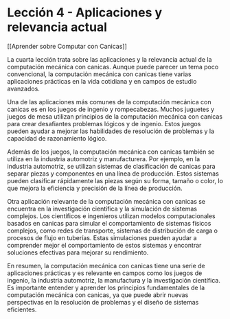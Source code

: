 # Lección 4 - Aplicaciones y relevancia actual

[[Aprender sobre Computar con Canicas]]

La cuarta lección trata sobre las aplicaciones y la relevancia actual de la computación mecánica con canicas. Aunque puede parecer un tema poco convencional, la computación mecánica con canicas tiene varias aplicaciones prácticas en la vida cotidiana y en campos de estudio avanzados.

Una de las aplicaciones más comunes de la computación mecánica con canicas es en los juegos de ingenio y rompecabezas. Muchos juguetes y juegos de mesa utilizan principios de la computación mecánica con canicas para crear desafiantes problemas lógicos y de ingenio. Estos juegos pueden ayudar a mejorar las habilidades de resolución de problemas y la capacidad de razonamiento lógico.

Además de los juegos, la computación mecánica con canicas también se utiliza en la industria automotriz y manufacturera. Por ejemplo, en la industria automotriz, se utilizan sistemas de clasificación de canicas para separar piezas y componentes en una línea de producción. Estos sistemas pueden clasificar rápidamente las piezas según su forma, tamaño o color, lo que mejora la eficiencia y precisión de la línea de producción.

Otra aplicación relevante de la computación mecánica con canicas se encuentra en la investigación científica y la simulación de sistemas complejos. Los científicos e ingenieros utilizan modelos computacionales basados en canicas para simular el comportamiento de sistemas físicos complejos, como redes de transporte, sistemas de distribución de carga o procesos de flujo en tuberías. Estas simulaciones pueden ayudar a comprender mejor el comportamiento de estos sistemas y encontrar soluciones efectivas para mejorar su rendimiento.

En resumen, la computación mecánica con canicas tiene una serie de aplicaciones prácticas y es relevante en campos como los juegos de ingenio, la industria automotriz, la manufactura y la investigación científica. Es importante entender y aprender los principios fundamentales de la computación mecánica con canicas, ya que puede abrir nuevas perspectivas en la resolución de problemas y el diseño de sistemas eficientes.
